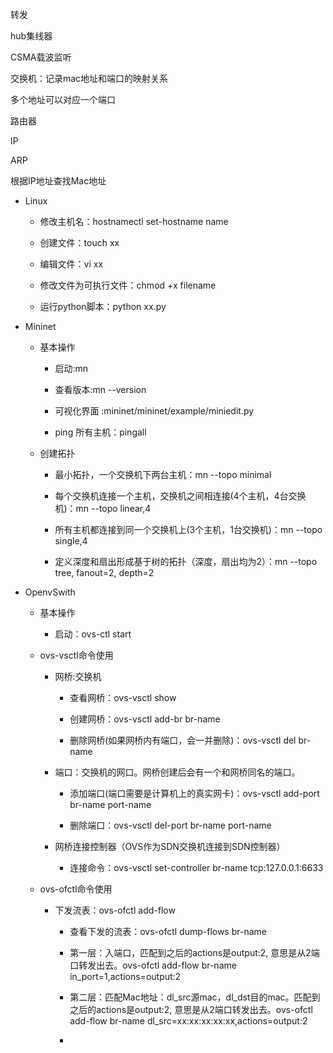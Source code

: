 转发

hub集线器

CSMA载波监听



交换机：记录mac地址和端口的映射关系

多个地址可以对应一个端口





路由器

IP 

ARP

根据IP地址查找Mac地址







- Linux

  - 修改主机名：hostnamectl set-hostname name

  - 创建文件：touch xx

  - 编辑文件：vi xx

  - 修改文件为可执行文件：chmod +x filename

  - 运行python脚本：python xx.py

- Mininet

  - 基本操作

    - 启动:mn

    - 查看版本:mn --version

    - 可视化界面 :mininet/mininet/example/miniedit.py

    - ping 所有主机：pingall

  - 创建拓扑

    - 最小拓扑，一个交换机下两台主机：mn --topo minimal

    - 每个交换机连接一个主机，交换机之间相连接(4个主机，4台交换机)：mn --topo linear,4

    - 所有主机都连接到同一个交换机上(3个主机，1台交换机)：mn --topo single,4

    - 定义深度和扇出形成基于树的拓扑（深度，扇出均为2）：mn --topo tree, fanout=2, depth=2

- OpenvSwith

  - 基本操作
    - 启动：ovs-ctl start

  - ovs-vsctl命令使用

    - 网桥:交换机

      - 查看网桥：ovs-vsctl show

      - 创建网桥：ovs-vsctl add-br br-name

      - 删除网桥(如果网桥内有端口，会一并删除)：ovs-vsctl del br-name

    - 端口：交换机的网口。网桥创建后会有一个和网桥同名的端口。

      - 添加端口(端口需要是计算机上的真实网卡)：ovs-vsctl add-port br-name port-name

      - 删除端口：ovs-vsctl del-port br-name port-name

    - 网桥连接控制器（OVS作为SDN交换机连接到SDN控制器）
      - 连接命令：ovs-vsctl set-controller br-name tcp:127.0.0.1:6633

  - ovs-ofctl命令使用

    - 下发流表：ovs-ofctl add-flow

      - 查看下发的流表：ovs-ofctl dump-flows br-name

      - 第一层：入端口，匹配到之后的actions是output:2, 意思是从2端口转发出去。ovs-ofctl add-flow br-name in_port=1,actions=output:2

      - 第二层：匹配Mac地址：dl_src源mac，dl_dst目的mac。匹配到之后的actions是output:2, 意思是从2端口转发出去。ovs-ofctl add-flow br-name dl_src=xx:xx:xx:xx:xx,actions=output:2

      - 